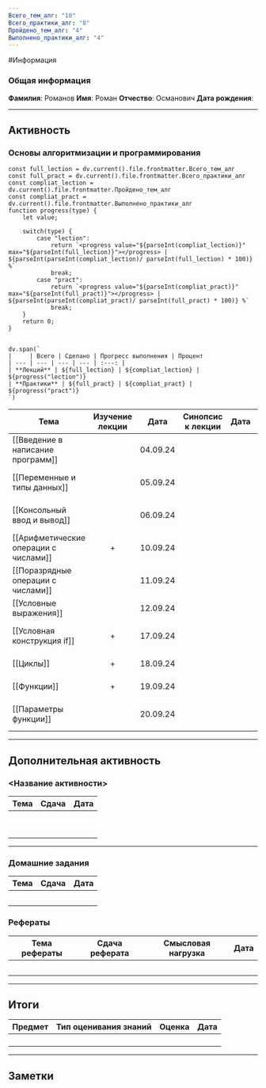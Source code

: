 ```yaml
---
Всего_тем_алг: "10"
Всего_практики_алг: "8"
Пройдено_тем_алг: "4"
Выполнено_практики_алг: "4"
---
```

#Информация
### Общая информация

**Фамилия**: Романов
**Имя**: Роман
**Отчество**: Османович
**Дата рождения**: 

---
## Активность

###  Основы алгоритмизации и программирования

```dataviewjs
const full_lection = dv.current().file.frontmatter.Всего_тем_алг
const full_pract = dv.current().file.frontmatter.Всего_практики_алг
const compliat_lection = dv.current().file.frontmatter.Пройдено_тем_алг
const compliat_pract = dv.current().file.frontmatter.Выполнено_практики_алг
function progress(type) {
    let value;
    
    switch(type) {
        case "lection": 
			return `<progress value="${parseInt(compliat_lection)}" max="${parseInt(full_lection)}"></progress> | ${parseInt(parseInt(compliat_lection)/ parseInt(full_lection) * 100)} %`
            break;
        case "pract":
			return `<progress value="${parseInt(compliat_pract)}" max="${parseInt(full_pract)}"></progress> | ${parseInt(parseInt(compliat_pract)/ parseInt(full_pract) * 100)} %`
            break;
    }
    return 0;
}


dv.span(`
|     | Всего | Сделано | Прогресс выполнения | Процент 
| --- | --- | --- | --- | :---: |
| **Лекций** | ${full_lection} | ${compliat_lection} | ${progress("lection")}
| **Практики** | ${full_pract} | ${compliat_pract} | ${progress("pract")}
`)
```

| Тема                                  | Изучение лекции | Дата     | Синопсис к лекции | Дата |               Практика               | Дата     |
| ------------------------------------- | :-------------: | -------- | :---------------: | ---- | :----------------------------------: | -------- |
| [[Введение в написание программ]]     |                 | 04.09.24 |                   |      |    [[Задание. Первая программа]]     |          |
| [[Переменные и типы данных]]          |                 | 05.09.24 |                   |      | [[Задание. Динамическая типизация]]  |          |
| [[Консольный ввод и вывод]]           |                 | 06.09.24 |                   |      |   [[Задание. Данные пользователя]]   |          |
| [[Арифметические операции с числами]] |        +        | 10.09.24 |                   |      | [[Задание. Арифметические операции]] | 10.09.24 |
| [[Поразрядные операции с числами]]    |                 | 11.09.24 |                   |      |                                      |          |
| [[Условные выражения]]                |                 | 12.09.24 |                   |      |                                      |          |
| [[Условная конструкция if]]           |        +        | 17.09.24 |                   |      | [[Задание. Условная конструкция if]] | 10.09.24 |
| [[Циклы]]                             |        +        | 18.09.24 |                   |      |          [[Задание. Циклы]]          | 11.09.24 |
| [[Функции]]                           |        +        | 19.09.24 |                   |      |         [[Задание. Функции]]         | 12.09.24 |
| [[Параметры функции]]                 |                 | 20.09.24 |                   |      |    [[Задание. Параметры функций]]    |          |

---
## Дополнительная активность

### <Название активности>

| Тема | Сдача | Дата |
| ---- | :---: | :--: |
|      |       |      |
|      |       |      |
|      |       |      |
|      |       |      |
|      |       |      |
|      |       |      |
|      |       |      |
|      |       |      |
|      |       |      |

---
### Домашние задания 

| Тема | Сдача | Дата |
| ---- | :---: | ---- |
|      |       |      |
|      |       |      |
|      |       |      |
|      |       |      |
|      |       |      |

### Рефераты

| Тема рефераты | Сдача реферата | Смысловая нагрузка | Дата |
| ------------- | :------------: | :----------------: | :--: |
|               |                |                    |      |
|               |                |                    |      |
|               |                |                    |      |
|               |                |                    |      |
|               |                |                    |      |

---
## Итоги

| Предмет | Тип оценивания знаний | Оценка | Дата |
| ------- | :-------------------: | :----: | :--: |
|         |                       |        |      |
|         |                       |        |      |
|         |                       |        |      |
|         |                       |        |      |

---
## Заметки